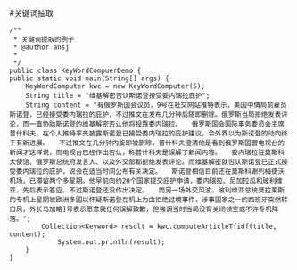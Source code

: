 #关键词抽取

	
	
	/**
	 * 关键词提取的例子
	 * @author ansj
	 *
	 */
	public class KeyWordCompuerDemo {
	public static void main(String[] args) {
		KeyWordComputer kwc = new KeyWordComputer(5);
		String title = "维基解密否认斯诺登接受委内瑞拉庇护";
		String content = "有俄罗斯国会议员，9号在社交网站推特表示，美国中情局前雇员斯诺登，已经接受委内瑞拉的庇护，不过推文在发布几分钟后随即删除。俄罗斯当局拒绝发表评论，而一直协助斯诺登的维基解密否认他将投靠委内瑞拉。　　俄罗斯国会国际事务委员会主席普什科夫，在个人推特率先披露斯诺登已接受委内瑞拉的庇护建议，令外界以为斯诺登的动向终于有新进展。　　不过推文在几分钟内旋即被删除，普什科夫澄清他是看到俄罗斯国营电视台的新闻才这样说，而电视台已经作出否认，称普什科夫是误解了新闻内容。　　委内瑞拉驻莫斯科大使馆、俄罗斯总统府发言人、以及外交部都拒绝发表评论。而维基解密就否认斯诺登已正式接受委内瑞拉的庇护，说会在适当时间公布有关决定。　　斯诺登相信目前还在莫斯科谢列梅捷沃机场，已滞留两个多星期。他早前向约20个国家提交庇护申请，委内瑞拉、尼加拉瓜和玻利维亚，先后表示答应，不过斯诺登还没作出决定。　　而另一场外交风波，玻利维亚总统莫拉莱斯的专机上星期被欧洲多国以怀疑斯诺登在机上为由拒绝过境事件，涉事国家之一的西班牙突然转口风，外长马加略]号表示愿意就任何误解致歉，但强调当时当局没有关闭领空或不许专机降落。";
			Collection<Keyword> result = kwc.computeArticleTfidf(title, content);
				System.out.println(result);
		}
	}
